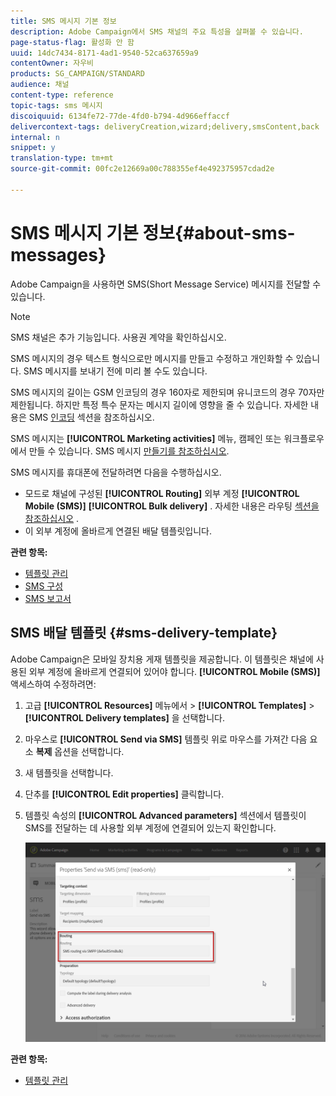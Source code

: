 ```yaml
---
title: SMS 메시지 기본 정보
description: Adobe Campaign에서 SMS 채널의 주요 특성을 살펴볼 수 있습니다.
page-status-flag: 활성화 안 함
uuid: 14dc7434-8171-4ad1-9540-52ca637659a9
contentOwner: 자우비
products: SG_CAMPAIGN/STANDARD
audience: 채널
content-type: reference
topic-tags: sms 메시지
discoiquuid: 6134fe72-77de-4fd0-b794-4d966effaccf
delivercontext-tags: deliveryCreation,wizard;delivery,smsContent,back
internal: n
snippet: y
translation-type: tm+mt
source-git-commit: 00fc2e12669a00c788355ef4e492375957cdad2e

---
```



# SMS 메시지 기본 정보{#about-sms-messages}

Adobe Campaign을 사용하면 SMS(Short Message Service) 메시지를 전달할 수 있습니다.

>[!NOTE]
>
>SMS 채널은 추가 기능입니다. 사용권 계약을 확인하십시오.

SMS 메시지의 경우 텍스트 형식으로만 메시지를 만들고 수정하고 개인화할 수 있습니다. SMS 메시지를 보내기 전에 미리 볼 수도 있습니다.

SMS 메시지의 길이는 GSM 인코딩의 경우 160자로 제한되며 유니코드의 경우 70자만 제한됩니다. 하지만 특정 특수 문자는 메시지 길이에 영향을 줄 수 있습니다. 자세한 내용은 SMS [인코딩](../../administration/using/configuring-sms-channel.md#sms-encoding--length-and-transliteration) 섹션을 참조하십시오.

SMS 메시지는 **[!UICONTROL Marketing activities]** 메뉴, 캠페인 또는 워크플로우에서 만들 수 있습니다. SMS 메시지 [만들기를 참조하십시오](../../channels/using/creating-an-sms-message.md).

SMS 메시지를 휴대폰에 전달하려면 다음을 수행하십시오.

* 모드로 채널에 구성된 **[!UICONTROL Routing]** 외부 계정 **[!UICONTROL Mobile (SMS)]** **[!UICONTROL Bulk delivery]** . 자세한 내용은 라우팅 [섹션을 참조하십시오](../../administration/using/configuring-sms-channel.md#defining-an-sms-routing) .
* 이 외부 계정에 올바르게 연결된 배달 템플릿입니다.

**관련 항목:**

* [템플릿 관리](../../start/using/about-templates.md)
* [SMS 구성](../../administration/using/configuring-sms-channel.md#defining-an-sms-routing)
* [SMS 보고서](../../reporting/using/sms-report.md)

## SMS 배달 템플릿 {#sms-delivery-template}

Adobe Campaign은 모바일 장치용 게재 템플릿을 제공합니다. 이 템플릿은 채널에 사용된 외부 계정에 올바르게 연결되어 있어야 합니다. **[!UICONTROL Mobile (SMS)]** 액세스하여 수정하려면:

1. 고급 **[!UICONTROL Resources]** 메뉴에서 &gt; **[!UICONTROL Templates]** &gt; **[!UICONTROL Delivery templates]** 을 선택합니다.
1. 마우스로 **[!UICONTROL Send via SMS]** 템플릿 위로 마우스를 가져간 다음 요소 **복제** 옵션을 선택합니다.
1. 새 템플릿을 선택합니다.
1. 단추를 **[!UICONTROL Edit properties]** 클릭합니다.
1. 템플릿 속성의 **[!UICONTROL Advanced parameters]** 섹션에서 템플릿이 SMS를 전달하는 데 사용할 외부 계정에 연결되어 있는지 확인합니다.

   ![](assets/sms_template.png)

**관련 항목:**

* [템플릿 관리](../../start/using/about-templates.md)

